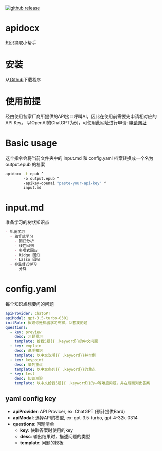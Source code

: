 [![github
release](https://img.shields.io/github/release/learninfun/apidocx.svg?label=current+release)](https://github.com/learninfun/apidocx/releases)

# apidocx
知识撷取小帮手

# 安装
从[Github](https://github.com/learninfun/apidocx/releases/)下载程序

# 使用前提
经由使用各家厂商所提供的API接口呼叫AI，因此在使用前需要先申请相对应的API Key。
以OpenAI的ChatGPT为例，可使用此网址进行申请: [申请网址](https://openai.com/blog/openai-api)

# Basic usage
这个指令会将当前文件夹中的 input.md 和 config.yaml 档案转换成一个名为 output.epub 的档案
```bash
apidocx -t epub ^
        -o output.epub ^
        -apikey-openai "paste-your-api-key" ^
        input.md
```

# input.md
准备学习的树状知识点
```markdown
- 机器学习
  - 监督式学习
    - 回归分析
    - 线性回归
    - 多项式回归
    - Ridge 回归
    - Lasso 回归
  - 非监督式学习
    - 分群
```

# config.yaml
每个知识点想要问的问题
```yaml
apiProvider: ChatGPT
apiModal: gpt-3.5-turbo-0301
initRole: 假设你是机器学习专家，回答我问题
questions:
  - key: preview
    desc: 习题预习
    template: 给我5题{{ .keyword}}的中文问题
  - key: explain
    desc: 说明知识
    template: 以中文说明{{ .keyword}}并举例
  - key: keypoint
    desc: 条列重点
    template: 以中文条列{{ .keyword}}的重点
  - key: test
    desc: 知识测验
    template: 以中文给我5题{{ .keyword}}的中等难度问题，并在后面列出答案
```

## yaml config key
- **apiProvider**: API Provicer, ex: ChatGPT (预计提供Bard)
- **apiModal**: 选择API的模型, ex: gpt-3.5-turbo, gpt-4-32k-0314
- **questions**: 问题清单
  - **key**: 快取答案时使用的key
  - **desc**: 输出结果时，描述问题的类型
  - **template**: 问题的模板
